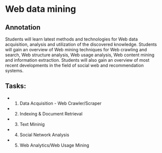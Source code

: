 # Web data mining
## Annotation
Students will learn latest methods and technologies for Web data acquisition, analysis and utilization of the discovered knowledge. 
Students will gain an overview of Web mining techniques for Web crawling and search, Web structure analysis, Web usage analysis, Web content mining and information extraction. Students will also gain an overview of most recent developments in the field of social web and recommendation systems.
## Tasks:
+ 1) Data Acquisition - Web Crawler/Scraper	
+ 2) Indexing & Document Retrieval
+ 3) Text Mininig
+ 4) Social Network Analysis
+ 5) Web Analytics/Web Usage Mining
